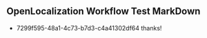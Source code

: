 ## OpenLocalization Workflow Test MarkDown
* 7299f595-48a1-4c73-b7d3-c4a41302df64 thanks!

<!--HONumber=Aug16_HO4-->


